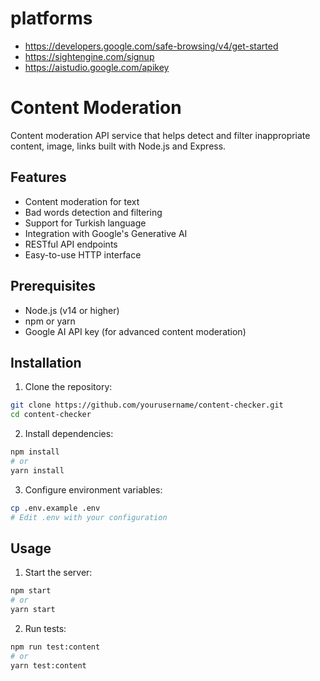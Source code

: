 # platforms

- https://developers.google.com/safe-browsing/v4/get-started
- https://sightengine.com/signup
- https://aistudio.google.com/apikey

# Content Moderation

Content moderation API service that helps detect and filter inappropriate content, image, links built with Node.js and Express.

## Features

- Content moderation for text
- Bad words detection and filtering
- Support for Turkish language
- Integration with Google's Generative AI
- RESTful API endpoints
- Easy-to-use HTTP interface

## Prerequisites

- Node.js (v14 or higher)
- npm or yarn
- Google AI API key (for advanced content moderation)

## Installation

1. Clone the repository:

```bash
git clone https://github.com/yourusername/content-checker.git
cd content-checker
```

2. Install dependencies:

```bash
npm install
# or
yarn install
```

3. Configure environment variables:

```bash
cp .env.example .env
# Edit .env with your configuration
```

## Usage

1. Start the server:

```bash
npm start
# or
yarn start
```

2. Run tests:

```bash
npm run test:content
# or
yarn test:content
```
